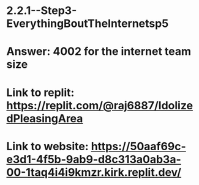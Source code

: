 # 2.2.1--Step3-EverythingBoutTheInternetsp5
# Answer: 4002 for the internet team size
# Link to replit: https://replit.com/@raj6887/IdolizedPleasingArea
# Link to website: https://50aaf69c-e3d1-4f5b-9ab9-d8c313a0ab3a-00-1taq4i4i9kmzr.kirk.replit.dev/ 
